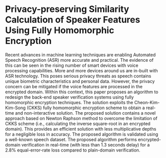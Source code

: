 # Privacy-preserving Similarity Calculation of Speaker Features Using Fully Homomorphic Encryption

Recent advances in machine learning techniques  are enabling Automated Speech Recognition (ASR) more accurate and practical. The evidence of this can be seen in the rising number of smart devices with voice processing capabilities. More and more devices around us are in-built with ASR technology. This  poses serious privacy threats as speech contains unique biometric characteristics and personal data. However, the privacy concern can be mitigated if the voice features are processed in the encrypted domain. Within this context, this paper proposes an algorithm to redesign the back-end speaker verification systems using fully homomorphic encryption techniques. The solution exploits the Cheon-Kim-Kim-Song (CKKS) fully homomorphic encryption scheme to obtain a real-time and non-interactive solution. The proposed solution contains a novel approach based on  Newton Raphson method to overcome the limitation of CKKS scheme (i.e., calculating the inverse square-root in an encrypted domain). This provides an efficient solution with less multiplicative depths for a negligible loss in accuracy. The proposed algorithm is validated using a well-known speech dataset. The proposed algorithm performs encrypted-domain verification in real-time (with less than 1.3 seconds delay) for a 2.8\% equal-error-rate loss compared to plain-domain verification.
